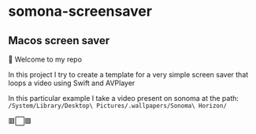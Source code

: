 # somona-screensaver
## Macos screen saver

👋 Welcome to my repo 

In this project I try to create a template for a very simple screen saver that loops a video using Swift and AVPlayer


In this particular example I take a video present on sonoma at the path: `/System/Library/Desktop\ Pictures/.wallpapers/Sonoma\ Horizon/`

🟥⬜️🟩
